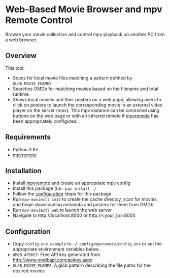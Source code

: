 # Web-Based Movie Browser and mpv Remote Control

Browse your movie collection and control mpv playback on another PC from a web browser.

## Overview

This tool:
- Scans for local movie files matching a pattern defined by `GLOB_MOVIE_FNAMES`
- Searches OMDb for matching movies based on the filename and total runtime
- Shows local movies and their posters on a web page, allowing users to click
  on posters to launch the corresponding movie in an external video player on
  the server (mpv). This mpv instance can be controlled using buttons on the
  web page or with an infrared remote if
  [mpvremote](https://github.com/xunoaib/mpvremote) has been appropriately
  configured.

## Requirements

- Python 3.8+
- [mpvremote](https://github.com/xunoaib/mpvremote)

## Installation

- Install [mpvremote](https://github.com/xunoaib/mpvremote) and create an appropriate mpv config
- Install this package (i.e.: `pip install .`)
- Follow the [configuration](#Configuration) steps for this package
- Run `mpv-moviectl init` to create the cache directoy, scan for movies, and
  begin downloading metadata and posters for them from OMDb
- Run `mpv-moviectl web` to launch the web server
- Navigate to http://localhost:8000 or http://<your_ip>:8000

## Configuration

- Copy `config.env.example` to `~/.config/mpvremote/config.env` or set the
  appropriate environment variables below.
- `OMDB_APIKEY`: Free API key generated from http://www.omdbapi.com/apikey.aspx
- `GLOB_MOVIE_FNAMES`: A glob pattern describing the file paths for the desired movies

